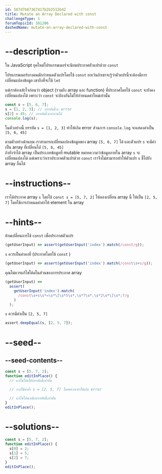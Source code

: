 ```yaml
---
id: 587d7b87367417b2b2512b42
title: Mutate an Array Declared with const
challengeType: 1
forumTopicId: 301206
dashedName: mutate-an-array-declared-with-const
---
```


# --description--

ใน JavaScript ยุคใหม่โปรแกรมเมอร์จะนิยมประกาศตัวแปรด้วย `const`

โปรแกรมเมอร์บางคนมักกำหนดตัวแปรโดยใช้ `const` ยกเว้นถ้าเขาจะรู้ว่าตัวแปรนี้จะต้องมีการเปลี่ยนแปลงข้อมูล เขาถึงที่จะใช้ `let`

แต่เราต้องเข้าใจก่อนว่า object (รวมถึง array และ function) ที่ประกาศโดยใช้ `const` จะยังคงเปลี่ยนแปลงได้ เพราะว่า `const` จะป้องกันไม่ให้กำหนดค่าใหม่เท่านั้น

```js
const s = [5, 6, 7];
s = [1, 2, 3]; // บรรทัดนี้จะ error
s[2] = 45; // บรรทัดนี้จะทำงานได้
console.log(s);
```

ในตัวอย่างนี้ บรรทัด `s = [1, 2, 3]` ทำให้เกิด error ส่วนการ `console.log` จะแสดงค่าเป็น `[5, 6, 45]`

ตามตัวอย่างด้านบน เราสามารถเปลี่ยนแปลงข้อมูลของ array `[5, 6, 7]` ได้ และตัวแปร `s` จะมีค่าเป็น array ที่เปลี่ยนไป `[5, 6, 45]`  
ถ้ายังจำได้ array เป็นประเภทข้อมูลที่ mutable หมายความว่าข้อมูลภายใน array `s` จะเปลี่ยนแปลงได้ แต่เพราะว่าเราประกาศตัวแปรด้วย `const` เราจึงไม่สามารถทำให้ตัวแปร `s` ชี้ไปยัง array อื่นได้


# --instructions--

เราได้ประกาศ array `s` โดยใช้ `const s = [5, 7, 2]` ให้ลองเปลี่ยน array นี้ ให้เป็น `[2, 5, 7]` โดยใช้การกำหนดค่าค่าให้ element ใน array

# --hints--

ห้ามเปลี่ยนการใช้ `const` เพื่อประกาศตัวแปร

```js
(getUserInput) => assert(getUserInput('index').match(/const/g));
```

`s` ควรเป็นค่าคงที่ (ประกาศโดยใช้ `const` )

```js
(getUserInput) => assert(getUserInput('index').match(/const\s+s/g));
```

คุณไม่ควรแก้ไขโค้ดในส่วนของการประกาศ array

```js
(getUserInput) =>
  assert(
    getUserInput('index').match(
      /const\s+s\s*=\s*\[\s*5\s*,\s*7\s*,\s*2\s*\]\s*;?/g
    )
  );
```

`s` ควรมีค่าเป็น `[2, 5, 7]`

```js
assert.deepEqual(s, [2, 5, 7]);
```

# --seed--

## --seed-contents--

```js
const s = [5, 7, 2];
function editInPlace() {
  // แก้ไขโค้ดใต้บรรทัดนี้เท่านั้น

  // การใช้คำสั่ง s = [2, 5, 7] โดยตรงจะทำให้เกิด error

  // แก้ไขโค้ดเหนือบรรทัดนี้เท่านั้น
}
editInPlace();
```

# --solutions--

```js
const s = [5, 7, 2];
function editInPlace() {
  s[0] = 2;
  s[1] = 5;
  s[2] = 7;
}
editInPlace();
```
